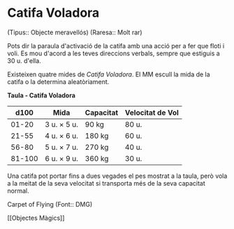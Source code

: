 # Catifa Voladora

(Tipus:: Objecte meravellós) (Raresa:: Molt rar)

Pots dir la paraula d'activació de la catifa amb una acció per a fer que floti i voli. Es mou d'acord a les teves direccions verbals, sempre que estiguis a 30 u. d'ella.

Existeixen quatre mides de *Catifa Voladora*. El MM escull la mida de la catifa o la determina aleatòriament.

**Taula - Catifa Voladora**

| d100   | Mida          | Capacitat | Velocitat de Vol |
|--------|---------------|----------|--------------|
| 01-20  | 3 u. × 5 u. | 90 kg  | 80 u.      |
| 21-55  | 4 u. × 6 u. | 180 kg  | 60 u.      |
| 56-80  | 5 u. × 7 u. | 270 kg  | 40 u.      |
| 81-100 | 6 u. × 9 u. | 360 kg  | 30 u.      |

Una catifa pot portar fins a dues vegades el pes mostrat a la taula, però vola a la meitat de la seva velocitat si transporta més de la seva capacitat normal.

Carpet of Flying (Font:: DMG)

[[Objectes Màgics]]